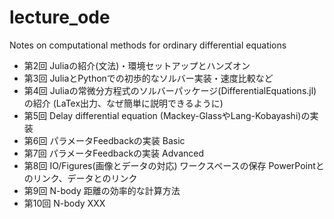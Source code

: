 # lecture_ode
Notes on computational methods for ordinary differential equations

- 第2回 Juliaの紹介(文法)・環境セットアップとハンズオン
- 第3回 JuliaとPythonでの初歩的なソルバー実装・速度比較など
- 第4回 Juliaの常微分方程式のソルバーパッケージ(DifferentialEquations.jl)の紹介 (LaTex出力、なぜ簡単に説明できるように)
- 第5回 Delay differential equation (Mackey-GlassやLang-Kobayashi)の実装
- 第6回 パラメータFeedbackの実装 Basic
- 第7回 パラメータFeedbackの実装 Advanced
- 第8回 IO/Figures(画像とデータの対応) ワークスペースの保存
       PowerPointとのリンク、データとのリンク
- 第9回 N-body 距離の効率的な計算方法
- 第10回 N-body XXX

